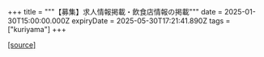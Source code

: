 +++
title = """【募集】求人情報掲載・飲食店情報の掲載"""
date = 2025-01-30T15:00:00.000Z
expiryDate = 2025-05-30T17:21:41.890Z
tags = ["kuriyama"]
+++


[[source]](https://www.town.kuriyama.hokkaido.jp/soshiki/46/26544.html)
